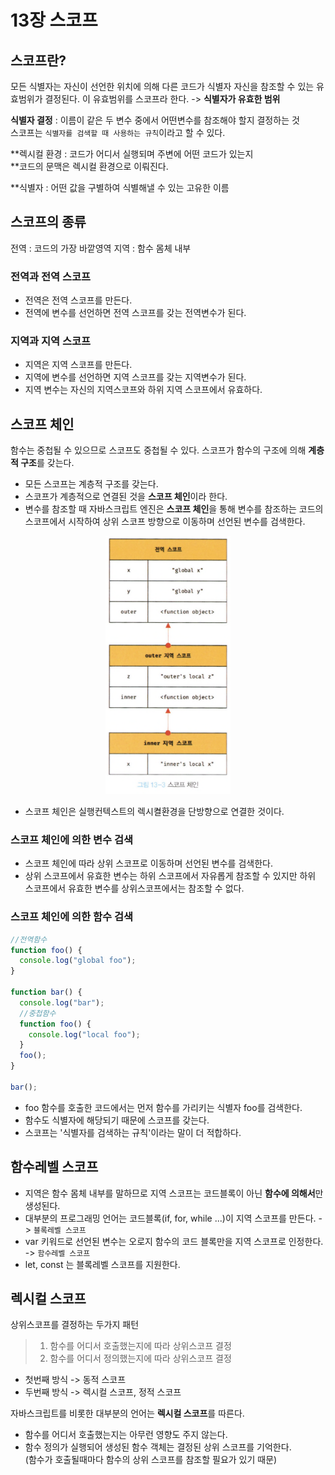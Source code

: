 # 13장 스코프

## 스코프란?

모든 식별자는 자신이 선언한 위치에 의해 다른 코드가 식별자 자신을 참조할 수 있는 유효범위가 결정된다. 이 유효범위를 스코프라 한다.
-> **식별자가 유효한 범위**

**식별자 결정** : 이름이 같은 두 변수 중에서 어떤변수를 참조해야 할지 결정하는 것  
스코프는 `식별자를 검색할 때 사용하는 규칙`이라고 할 수 있다.

**렉시컬 환경 : 코드가 어디서 실행되며 주변에 어떤 코드가 있는지  
**코드의 문맥은 렉시컬 환경으로 이뤄진다.

\*\*식별자 : 어떤 값을 구별하여 식별해낼 수 있는 고유한 이름

## 스코프의 종류

전역 : 코드의 가장 바깥영역
지역 : 함수 몸체 내부

### 전역과 전역 스코프

- 전역은 전역 스코프를 만든다.
- 전역에 변수를 선언하면 전역 스코프를 갖는 전역변수가 된다.

### 지역과 지역 스코프

- 지역은 지역 스코프를 만든다.
- 지역에 변수를 선언하면 지역 스코프를 갖는 지역변수가 된다.
- 지역 변수는 자신의 지역스코프와 하위 지역 스코프에서 유효하다.

## 스코프 체인

함수는 중첩될 수 있으므로 스코프도 중첩될 수 있다.
스코프가 함수의 구조에 의해 **계층적 구조**를 갖는다.

- 모든 스코프는 계층적 구조를 갖는다.
- 스코프가 계층적으로 연결된 것을 **스코프 체인**이라 한다.
- 변수를 참조할 때 자바스크립트 엔진은 **스코프 체인**을 통해 변수를 참조하는 코드의 스코프에서 시작하여 상위 스코프 방향으로 이동하며 선언된 변수를 검색한다.

<div style="text-align: center;">
  <img src="image/1.png" alt="스코프 체인" style="width: 200px;" />
</div>

- 스코프 체인은 실행컨텍스트의 렉시켤환경을 단방향으로 연결한 것이다.

### 스코프 체인에 의한 변수 검색

- 스코프 체인에 따라 상위 스코프로 이동하며 선언된 변수를 검색한다.
- 상위 스코프에서 유효한 변수는 하위 스코프에서 자유롭게 참조할 수 있지만 하위 스코프에서 유효한 변수를 상위스코프에서는 참조할 수 없다.

### 스코프 체인에 의한 함수 검색

```jsx
//전역함수
function foo() {
  console.log("global foo");
}

function bar() {
  console.log("bar");
  //중첩함수
  function foo() {
    console.log("local foo");
  }
  foo();
}

bar();
```

- foo 함수를 호출한 코드에서는 먼저 함수를 가리키는 식별자 foo를 검색한다.
- 함수도 식별자에 해당되기 때문에 스코프를 갖는다.
- 스코프는 '식별자를 검색하는 규칙'이라는 말이 더 적합하다.

## 함수레벨 스코프

- 지역은 함수 몸체 내부를 말하므로 지역 스코프는 코드블록이 아닌 **함수에 의해서**만 생성된다.
- 대부분의 프로그래밍 언어는 코드블록(if, for, while ...)이 지역 스코프를 만든다. -> `블록레벨 스코프`
- var 키워드로 선언된 변수는 오로지 함수의 코드 블록만을 지역 스코프로 인정한다. -> `함수레벨 스코프`
- let, const 는 블록레벨 스코프를 지원한다.

## 렉시컬 스코프

상위스코프를 결정하는 두가지 패턴

> 1.  함수를 어디서 호출했는지에 따라 상위스코프 결정
> 2.  함수를 어디서 정의했는지에 따라 상위스코프 결정

- 첫번째 방식 -> 동적 스코프
- 두번째 방식 -> 렉시컬 스코프, 정적 스코프

자바스크립트를 비롯한 대부분의 언어는 **렉시컬 스코프**를 따른다.

- 함수를 어디서 호출했는지는 아무런 영향도 주지 않는다.
- 함수 정의가 실행되어 생성된 함수 객체는 결정된 상위 스코프를 기억한다.  
  (함수가 호출될때마다 함수의 상위 스코프를 참조할 필요가 있기 때문)
